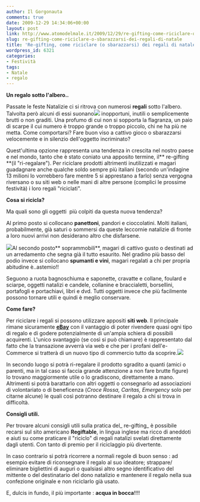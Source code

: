 ```yaml
---
author: Il Gorgonauta
comments: true
date: 2009-12-29 14:34:06+00:00
layout: post
link: http://www.atomodelmale.it/2009/12/29/re-gifting-come-riciclare-o-sbarazzarsi-dei-regali-di-natale/
slug: re-gifting-come-riciclare-o-sbarazzarsi-dei-regali-di-natale
title: 'Re-gifting, come riciclare (o sbarazzarsi) dei regali di natale. '
wordpress_id: 6321
categories:
- Festività
tags:
- Natale
- regalo
---
```


**Un regalo sotto l'albero..**

Passate le feste Natalizie ci si ritrova con numerosi **regali** sotto l'albero. Talvolta però alcuni di essi suonano[![](http://www.atomodelmale.it/wp-content/uploads/2009/12/regali.jpg)](http://www.atomodelmale.it/wp-content/uploads/2009/12/regali.jpg) inopportuni, inutili o semplicemente brutti o non graditi. Una profumo di cui non si sopporta la flagranza, un paio di scarpe il cui numero è troppo grande o troppo piccolo, chi ne ha più ne metta. Come comportarsi? Fare buon viso a cattivo gioco o sbarazzarsi velocemente e in silenzio dell'oggetto incriminato?

Quest'ultima opzione rappresenta una tendenza in crescita nel nostro paese e nel mondo, tanto che è stato coniato una apposito termine, il** re-gifting **(il "ri-regalare"). Per riciclare prodotti altrimenti inutilizzati e magari guadagnare anche qualche soldo sempre più italiani (secondo un'indagine 13 milioni lo vorrebbero fare mentre 5 si apprestano a farlo) senza vergogna riversano o su siti web o nelle mani di altre persone (complici le prossime festività) i loro regali "riciclati".

**Cosa si ricicla?**

Ma quali sono gli oggetti  più colpiti da questa nuova tendenza?

<!-- more -->


Al primo posto si collocano **panettoni**, pandori e cioccolatini. Molti italiani, probabilmente, già saturi o sommersi da queste leccornie natalizie di fronte a loro nuovi arrivi non desiderano altro che disfarsene.

[![](http://www.atomodelmale.it/wp-content/uploads/2009/12/panettone-300x261.jpg)](http://www.atomodelmale.it/wp-content/uploads/2009/12/panettone.jpg)Al secondo posto** soprammobili**, magari di cattivo gusto o destinati ad un arredamento che segna già il tutto esaurito. Nel gradino più basso del podio invece si collocano **spumanti e vini**, magari regalati a chi per propria abitudine è..astemio!!

Seguono a ruota bagnoschiuma e saponette, cravatte e collane, foulard e sciarpe, oggetti natalizi e candele, collanine e braccialetti, borsellini, portafogli e portachiavi, libri e dvd. Tutti oggetti invece che più facilmente possono tornare utili e quindi è meglio conservare.

**Come fare?**

Per riciclare i regali si possono utilizzare appositi **siti web**. Il principale rimane sicuramente [**eBay**](http://annunci.ebay.it/) con il vantaggio di poter rivendere quasi ogni tipo di regalo e di godere potenzialmente di un'ampia schiera di possibili acquirenti. L'unico svantaggio (se così si può chiamare) è rappresentato dal fatto che la transazione avverrà via web e che per i profani dell'e-Commerce si tratterà di un nuovo tipo di commercio tutto da scoprire.[![](http://www.atomodelmale.it/wp-content/uploads/2009/12/ebay-300x149.png)](http://www.atomodelmale.it/wp-content/uploads/2009/12/ebay.png)

In secondo luogo si potrà ri-regalare il prodotto sgradito a quanti (amici o parenti, ma in tal caso si faccia grande attenzione a non fare brutte figure) lo trovano maggiormente utile o lo gradiscono, direttamente a mano. Altrimenti si potrà barattarlo con altri oggetti o consegnarlo ad associazioni di volontariato o di beneficenza (_Croce Rossa, Caritas, Emergency_ solo per citarne alcune) le quali così potranno destinare il regalo a chi si trova in difficoltà.

**Consigli utili.**

Per trovare alcuni consigli utili sulla pratica del_ re-gifting_ è possibile recarsi sul sito americano **Regiftable**, in lingua inglese ma ricco di aneddoti e aiuti su come praticare il "riciclo" di regali natalizi svelati direttamente dagli utenti. Con tanto di premio per il riciclaggio più divertente.

In caso contrario si potrà ricorrere a normali regole di buon senso : ad esempio evitare di riconsegnare il regalo al suo ideatore; strappare/ eliminare bigliettini di auguri o qualsiasi altro segno identificativo del mittente o del destinatario del dono natalizio e mantenere il regalo nella sua confezione originale e non riciclarlo già usato.

E, dulcis in fundo, il più importante : **acqua in bocca**!!!!
